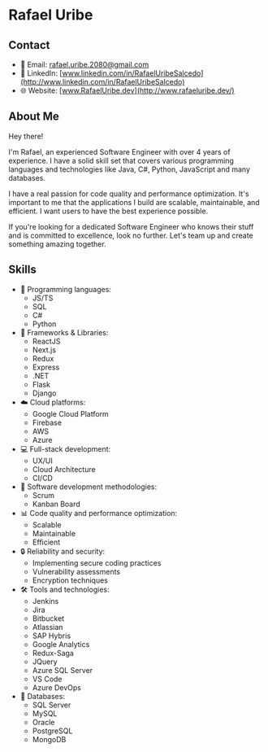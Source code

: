 # Rafael Uribe

## Contact

- 📧 Email: [rafael.uribe.2080@gmail.com](mailto:rafael.uribe.2080@gmail.com)
- 💼 LinkedIn: [www.linkedin.com/in/RafaelUribeSalcedo](http://www.linkedin.com/in/RafaelUribeSalcedo)
- 🌐 Website: [www.RafaelUribe.dev](http://www.rafaeluribe.dev/)

## About Me

Hey there!

I'm Rafael, an experienced Software Engineer with over 4 years of experience. I have a solid skill set that covers various programming languages and technologies like Java, C#, Python, JavaScript and many databases.

I have a real passion for code quality and performance optimization. It's important to me that the applications I build are scalable, maintainable, and efficient. I want users to have the best experience possible.

If you're looking for a dedicated Software Engineer who knows their stuff and is committed to excellence, look no further. Let's team up and create something amazing together.

## Skills

- 🔧 Programming languages:
  - JS/TS
  - SQL
  - C#
  - Python
- 🚀 Frameworks & Libraries:
  - ReactJS
  - Next.js
  - Redux
  - Express
  - .NET
  - Flask
  - Django
- ☁️ Cloud platforms:
  - Google Cloud Platform
  - Firebase
  - AWS
  - Azure
- 💻 Full-stack development:
  - UX/UI
  - Cloud Architecture
  - CI/CD
- 🔄 Software development methodologies:
  - Scrum
  - Kanban Board
- 📊 Code quality and performance optimization:
  - Scalable
  - Maintainable
  - Efficient
- 🔒 Reliability and security:
  - Implementing secure coding practices
  - Vulnerability assessments
  - Encryption techniques
- 🛠️ Tools and technologies:
  - Jenkins
  - Jira
  - Bitbucket
  - Atlassian
  - SAP Hybris
  - Google Analytics
  - Redux-Saga
  - JQuery
  - Azure SQL Server
  - VS Code
  - Azure DevOps
- 💽 Databases:
  - SQL Server
  - MySQL
  - Oracle
  - PostgreSQL
  - MongoDB
